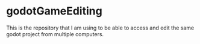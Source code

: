 # godotGameEditing
This is the repository that I am using to be able to access and edit the same godot project from multiple computers.
